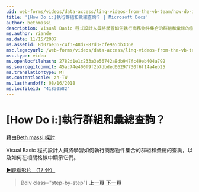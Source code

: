 ```yaml
---
uid: web-forms/videos/data-access/linq-videos-from-the-vb-team/how-do-i-perform-group-and-aggregate-queries
title: '[How Do i:]執行群組和彙總查詢？ | Microsoft Docs'
author: bethmassi
description: Visual Basic 程式設計人員將學習如何執行商務物件集合的群組和彙總的查詢，以及如何在相關格線中顯示它們。
ms.author: riande
ms.date: 11/15/2007
ms.assetid: 8d07ae36-c4f3-48d7-87d3-cfe9a5bb336e
msc.legacyurl: /web-forms/videos/data-access/linq-videos-from-the-vb-team/how-do-i-perform-group-and-aggregate-queries
msc.type: video
ms.openlocfilehash: 2782d1e1c233a3e56742a8db947fc49eb404a792
ms.sourcegitcommit: 45ac74e400f9f2b7dbded66297730f6f14a4eb25
ms.translationtype: MT
ms.contentlocale: zh-TW
ms.lasthandoff: 08/16/2018
ms.locfileid: "41830582"
---
```

<a name="how-do-i-perform-group-and-aggregate-queries"></a>[How Do i:]執行群組和彙總查詢？
====================
藉由[Beth massi 探討](https://github.com/bethmassi)

Visual Basic 程式設計人員將學習如何執行商務物件集合的群組和彙總的查詢，以及如何在相關格線中顯示它們。

[&#9654;觀看影片 （17 分）](https://channel9.msdn.com/Blogs/ASP-NET-Site-Videos/how-do-i-perform-group-and-aggregate-queries)

> [!div class="step-by-step"]
> [上一頁](how-do-i-get-started-with-linq.md)
> [下一頁](how-do-i-upgrade-visual-basic-projects-to-enable-linq.md)
